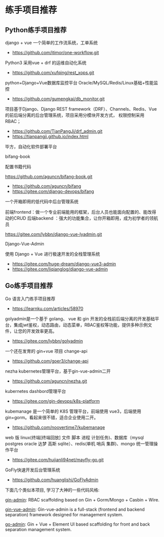 # 练手项目推荐

## Python练手项目推荐


django + vue 一个简单的工作流系统，工单系统

- https://github.com/itimor/one-workflow.git



Python3 采用vue + drf 的运维自动化系统

- https://github.com/xufqing/rest_xops.git
  



python+Django+Vue数据库监控平台 Oracle/MySQL/Redis/Linux基础+性能监控

- https://github.com/gumengkai/db_monitor.git




项目基于Django、Django REST framework（DRF）、Channels、Redis、Vue的前后端分离的后台管理系统，项目采用分模块开发方式， 权限控制采用 RBAC；

- https://github.com/TianPangJi/drf_admin.git
- https://tianpangji.github.io/index.html




毕方，自动化软件部署平台 

bifang-book

配置书籍代码

https://github.com/aguncn/bifang-book.git


- https://github.com/aguncn/bifang
- https://gitee.com/django-devops/bifang






一个开箱即用的低代码中后台管理系统

前端frontend：做一个专业前端能用的框架，后台人员也能面向配置的、能改得动的CRUD 后端backend ：强大的功能集合，让你开箱即用，成为初学者的领航员

https://gitee.com/lybbn/django-vue-lyadmin.git



Django-Vue-Admin

使用 Django + Vue 进行极速开发的全栈管理系统

- https://gitee.com/huge-dream/django-vue3-admin
- https://gitee.com/liqianglog/django-vue-admin



## Go练手项目推荐


Go 语言入门练手项目推荐
- https://learnku.com/articles/58970




golyadmin是一个基于 golang、 vue 和 gin 开发的全栈前后端分离的开发基础平台，集成jwt鉴权，动态路由，动态菜单，RBAC鉴权等功能，提供多种示例文件，让您的开发效率更高。
- https://gitee.com/lybbn/golyadmin




一个还在发育的 gin+vue 项目  change-api

- https://github.com/goer3/change-api




nezha kubernetes管理平台，基于gin-vue-admin二开 
- https://github.com/aguncn/nezha.git




kubernetes dashbord管理平台
- https://gitee.com/gin-devops/k8s-platform



kubemanage 是一个简单的 K8S 管理平台，前端使用 vue3，后端使用 gin+gorm。看起来很不错，适合企业使用二开。

- https://github.com/noovertime7/kubemanage




web 版 linux(终端[终端回放] 文件 脚本 进程 计划任务)、数据库（mysql postgres oracle 达梦 高斯 sqlite）、redis(单机 哨兵 集群)、mongo 统一管理操作平台
- https://gitee.com/hujianli94net/mayfly-go.git




GoFly快速开发后台管理系统
- https://github.com/huanglishi/GoFlyAdmin






下面几个类似本项目, 学习了大神的一些代码风格:

[gin-admin](https://github.com/LyricTian/gin-admin): RBAC scaffolding based on Gin + Gorm/Mongo + Casbin + Wire.

[gin-vue-admin](https://github.com/flipped-aurora/gin-vue-admin): Gin-vue-admin is a full-stack (frontend and backend separation) framework designed for management system.

[go-admin](https://github.com/wenjianzhang/go-admin): Gin + Vue + Element UI based scaffolding for front and back separation management system.




